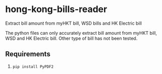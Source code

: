 # hong-kong-bills-reader
Extract bill amount from myHKT bill, WSD bills and HK Electric bill

The python files can only accurately extract bill amount from myHKT bill, WSD and HK Electric bill. Other type of bill has not been tested.

## Requirements
1. `pip install PyPDF2`
